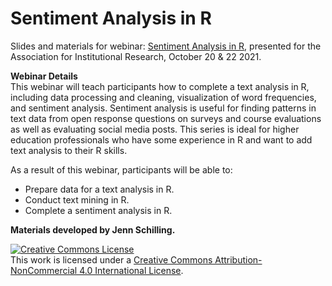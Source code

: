 # Sentiment Analysis in R 

Slides and materials for webinar: [Sentiment Analysis in R](https://www.airweb.org/collaborate-learn/calendar/2021/10/20/event/sentiment-analysis-in-r), presented for the Association for Institutional Research, October 20 & 22 2021.  

**Webinar Details**  
This webinar will teach participants how to complete a text analysis in R, including data processing and cleaning, visualization of word frequencies, and sentiment analysis. Sentiment analysis is useful for finding patterns in text data from open response questions on surveys and course evaluations as well as evaluating social media posts. This series is ideal for higher education professionals who have some experience in R and want to add text analysis to their R skills.

As a result of this webinar, participants will be able to: 
- Prepare data for a text analysis in R. 
- Conduct text mining in R.
- Complete a sentiment analysis in R. 

**Materials developed by Jenn Schilling.**  

<a rel="license" href="http://creativecommons.org/licenses/by-nc/4.0/">
<img alt="Creative Commons License" style="border-width:0" src="https://i.creativecommons.org/l/by-nc/4.0/88x31.png" /></a>
<br />This work is licensed under a <a rel="license" href="http://creativecommons.org/licenses/by-nc/4.0/">
Creative Commons Attribution-NonCommercial 4.0 International License</a>.

